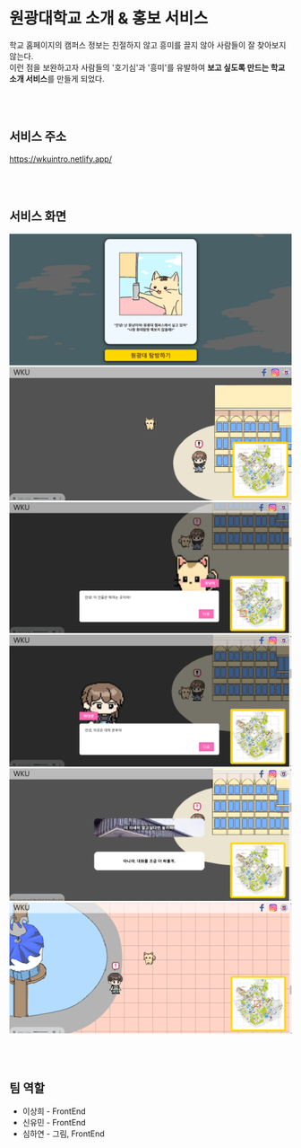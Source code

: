 # 원광대학교 소개 & 홍보 서비스

학교 홈페이지의 캠퍼스 정보는 친절하지 않고 흥미를 끌지 않아 사람들이 잘 찾아보지 않는다. <br>
이런 점을 보완하고자 사람들의 '호기심'과 '흥미'를 유발하여 **보고 싶도록 만드는 학교 소개 서비스**를 만들게 되었다.

<br>
<br>

## 서비스 주소

https://wkuintro.netlify.app/

<br>
<br>

## 서비스 화면

![시작화면](img/%EC%8B%9C%EC%9E%91%ED%99%94%EB%A9%B4.png)
![화면](img/%ED%99%94%EB%A9%B41.png)
![대화](img/%EB%8C%80%ED%99%94.png)
![대화2](img/%EB%8C%80%ED%99%942.png)
![대화3](img/%EB%8C%80%ED%99%943.png)
![화면2](img/%ED%99%94%EB%A9%B42.png)

<br>
<br>

## 팀 역할

- 이상희 - FrontEnd
- 신유민 - FrontEnd
- 심하연 - 그림, FrontEnd
